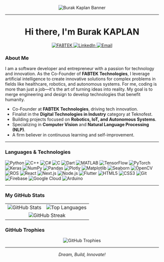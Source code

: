 <div align="center">
  <img src="PASTE_YOUR_BANNER_IMAGE_LINK_HERE" alt="Burak Kaplan Banner"/>
</div>

---

<div id="header" align="center">
  <h1>
    Hi there, I'm Burak KAPLAN
  </h1>
</div>

<div align="center">
  <a href="https://linktr.ee/fabtek">
    <img src="https://img.shields.io/badge/Company-FABTEK-black?style=for-the-badge&logo=homeassistant" alt="FABTEK">
  </a>
  <a href="https://www.linkedin.com/in/devburakkaplan/">
    <img src="https://img.shields.io/badge/LinkedIn-0A66C2?style=for-the-badge&logo=linkedin&logoColor=white" alt="LinkedIn">
  </a>
  <a href="mailto:dev.burakkaplan@gmail.com">
    <img src="https://img.shields.io/badge/Email-D14836?style=for-the-badge&logo=gmail&logoColor=white" alt="Email">
  </a>
</div>

### About Me

I am a software developer and entrepreneur with a passion for technology and innovation. As the Co-Founder of **FABTEK Technologies**, I leverage artificial intelligence to create innovative solutions for complex problems in fields like healthcare, robotics, and autonomous systems. For me, coding is more than just a job—it's the art of turning ideas into reality. My goal is to merge engineering and design to develop technologies that benefit humanity.

- Co-Founder at **FABTEK Technologies**, driving tech innovation.
- Finalist in the **Digital Technologies in Industry** category at Teknofest.
- Building projects focused on **Robotics, IoT, and Autonomous Systems**.
- Specializing in **Computer Vision** and **Natural Language Processing (NLP)**.
- A firm believer in continuous learning and self-improvement.

---

### Languages & Technologies

![Python](https://img.shields.io/badge/Python-3776AB?style=for-the-badge&logo=python&logoColor=white)
![C++](https://img.shields.io/badge/C%2B%2B-00599C?style=for-the-badge&logo=c%2B%2B&logoColor=white)
![C#](https://img.shields.io/badge/C%23-239120?style=for-the-badge&logo=csharp&logoColor=white)
![C](https://img.shields.io/badge/C-A8B9CC?style=for-the-badge&logo=c&logoColor=black)
![Dart](https://img.shields.io/badge/Dart-0175C2?style=for-the-badge&logo=dart&logoColor=white)
![MATLAB](https://img.shields.io/badge/MATLAB-0076A8?style=for-the-badge&logo=matlab&logoColor=white)
![TensorFlow](https://img.shields.io/badge/TensorFlow-FF6F00?style=for-the-badge&logo=tensorflow&logoColor=white)
![PyTorch](https://img.shields.io/badge/PyTorch-EE4C2C?style=for-the-badge&logo=pytorch&logoColor=white)
![Keras](https://img.shields.io/badge/Keras-D00000?style=for-the-badge&logo=keras&logoColor=white)
![NumPy](https://img.shields.io/badge/Numpy-013243?style=for-the-badge&logo=numpy&logoColor=white)
![Pandas](https://img.shields.io/badge/Pandas-150458?style=for-the-badge&logo=pandas&logoColor=white)
![Plotly](https://img.shields.io/badge/Plotly-3F4F75?style=for-the-badge&logo=plotly&logoColor=white)
![Matplotlib](https://img.shields.io/badge/Matplotlib-11557c?style=for-the-badge&logo=matplotlib&logoColor=white)
![Seaborn](https://img.shields.io/badge/Seaborn-2c6f8f?style=for-the-badge&logo=seaborn&logoColor=white)
![OpenCV](https://img.shields.io/badge/OpenCV-5C3EE8?style=for-the-badge&logo=opencv&logoColor=white)
![ROS](https://img.shields.io/badge/ROS-22314E?style=for-the-badge&logo=ros&logoColor=white)
![React](https://img.shields.io/badge/React-61DAFB?style=for-the-badge&logo=react&logoColor=black)
![Next.js](https://img.shields.io/badge/Next.js-000000?style=for-the-badge&logo=next.js&logoColor=white)
![Node.js](https://img.shields.io/badge/Node.js-339933?style=for-the-badge&logo=node.js&logoColor=white)
![Flutter](https://img.shields.io/badge/Flutter-02569B?style=for-the-badge&logo=flutter&logoColor=white)
![HTML5](https://img.shields.io/badge/HTML5-E34F26?style=for-the-badge&logo=html5&logoColor=white)
![CSS3](https://img.shields.io/badge/CSS3-1572B6?style=for-the-badge&logo=css3&logoColor=white)
![Git](https://img.shields.io/badge/Git-F05032?style=for-the-badge&logo=git&logoColor=white)
![Firebase](https://img.shields.io/badge/Firebase-FFCA28?style=for-the-badge&logo=firebase&logoColor=black)
![Google Cloud](https://img.shields.io/badge/Google%20Cloud-4285F4?style=for-the-badge&logo=google-cloud&logoColor=white)
![Arduino](https://img.shields.io/badge/Arduino-00979D?style=for-the-badge&logo=arduino&logoColor=white)

---

### My GitHub Stats

<table>
  <tr>
    <td>
      <img src="https://github-readme-stats.vercel.app/api?username=devburakkaplan&theme=dark&hide_border=false&include_all_commits=true&count_private=true" alt="GitHub Stats">
    </td>
    <td>
      <img src="https://github-readme-stats.vercel.app/api/top-langs/?username=devburakkaplan&theme=dark&hide_border=false&layout=compact" alt="Top Languages">
    </td>
  </tr>
  <tr>
    <td colspan="2" align="center">
      <img src="https://github-readme-streak-stats.herokuapp.com/?user=devburakkaplan&theme=dark&hide_border=false" alt="GitHub Streak">
    </td>
  </tr>
</table>

### GitHub Trophies

<div align="center">
  <img src="https://github-profile-trophy.vercel.app/?username=devburakkaplan&theme=radical&no-frame=false&no-bg=true&margin-w=10&column=7" alt="GitHub Trophies">
</div>

---

<p align="center">
  <i>Dream, Build, Innovate!</i>
</p>
